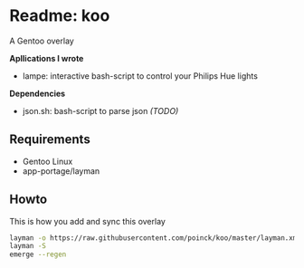 # Readme: koo
A Gentoo overlay

**Apllications I wrote**
- lampe: interactive bash-script to control your Philips Hue lights

**Dependencies**
- json.sh: bash-script to parse json *(TODO)*

## Requirements
- Gentoo Linux
- app-portage/layman

## Howto
This is how you add and sync this overlay
```.sh
layman -o https://raw.githubusercontent.com/poinck/koo/master/layman.xml -f -a koo
layman -S
emerge --regen
```
